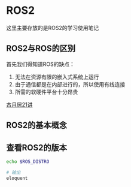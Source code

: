 # ROS2

这里主要存放的是ROS2的学习使用笔记

## ROS2与ROS的区别

首先我们得知道ROS的缺点：

1. 无法在资源有限的嵌入式系统上运行
2. 由于通信都是在内部进行的，所以使用有线连接
3. 所需的软硬件平台十分昂贵

[古月居21讲](https://book.guyuehome.com/ROS2/1.%E7%B3%BB%E7%BB%9F%E6%9E%B6%E6%9E%84/1.2_ROS2%E5%AF%B9%E6%AF%94ROS1/)

## ROS2的基本概念

## 查看ROS2的版本

```bash
echo $ROS_DISTRO

# 输出
eloquent
```
